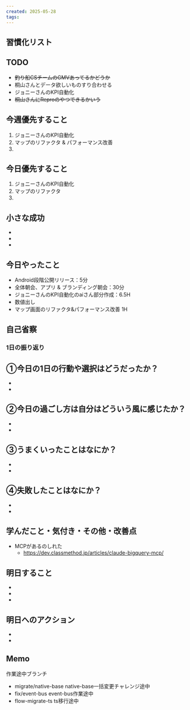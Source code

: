 ```yaml
---
created: 2025-05-28
tags:
---
```


## 習慣化リスト 

## TODO
- ~~釣り船CSチームのGMVあってるかどうか~~
- 桐山さんとデータ欲しいものすり合わせる
- ジョニーさんのKPI自動化
- ~~桐山さんにReproのやつできるかいう~~

## 今週優先すること
1. ジョニーさんのKPI自動化
2. マップのリファクタ & パフォーマンス改善
3. 

## 今日優先すること
1. ジョニーさんのKPI自動化
2. マップのリファクタ
3. 

## 小さな成功
- 
- 
- 

## 今日やったこと
- Android段階公開リリース：5分
- 全体朝会、アプリ & ブランディング朝会：30分
- ジョニーさんのKPI自動化のaiさん部分作成：6.5H
- 数値出し
- マップ画面のリファクタ&パフォーマンス改善 1H


## 自己省察

### 1日の振り返り
①今日の1日の行動や選択はどうだったか？
- 
- 
- 

②今日の過ごし方は自分はどういう風に感じたか？
- 
- 
- 

③うまくいったことはなにか？
- 
- 
- 

④失敗したことはなにか？
- 
- 
- 

## 学んだこと・気付き・その他・改善点
- MCPがあるのしれた
	- https://dev.classmethod.jp/articles/claude-bigquery-mcp/

## 明日すること
- 
- 
- 

## 明日へのアクション
- 
- 

## Memo
作業途中ブランチ
- migrate/native-base native-base一括変更チャレンジ途中
- fix/event-bus event-bus作業途中
- flow-migrate-ts ts移行途中